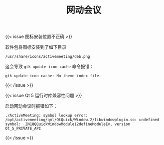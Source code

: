 ﻿---
id: 133
title: "网动会议"
weight: 133
version: "32.2201.42-1"
updateTime: "2022-04-29T10:22:42"
debName: "http://113.24.212.22:8090/upload/file/activemeeting_32.2201.42-1_loongarch64.deb"
debSize: "31.4 MB"
command: "/usr/bin/activemeeting"
compatibility: 1
---

{{< issue 图标安装位置不正确 >}}

软件包将图标安装到了如下目录

```
/usr/share/icons/activemeeting/deb.png
```

这会导致 `gtk-update-icon-cache` 命令报错：

```
gtk-update-icon-cache: No theme index file.
```

{{< /issue >}}

{{< issue Qt 5 运行时库兼容性问题 >}}

启动网动会议时报错如下：

```
./ActiveMeeting: symbol lookup error: /opt/activemeeting/qml/QtQuick/Window.2/libwindowplugin.so: undefined symbol: _ZN18QQuickWindowModule12defineModuleEv, version Qt_5_PRIVATE_API
```

{{< /issue >}}